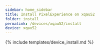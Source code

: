 ```yaml
---
sidebar: home_sidebar
title: Install PixelExperience on xqau52
folder: install
permalink: /devices/xqau52/install
device: xqau52
---
```

{% include templates/device_install.md %}
